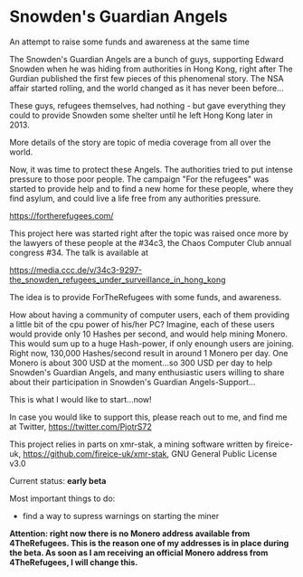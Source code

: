 # Snowden's Guardian Angels
An attempt to raise some funds and awareness at the same time

The Snowden's Guardian Angels are a bunch of guys, supporting Edward Snowden when he was hiding from authorities in Hong Kong, right after The Gurdian published the first few pieces of this phenomenal story. The NSA affair started rolling, and the world changed as it has never been before...

These guys, refugees themselves, had nothing - but gave everything they could to provide Snowden some shelter until he left Hong Kong later in 2013.

More details of the story are topic of media coverage from all over the world. 

Now, it was time to protect these Angels. The authorities tried to put intense pressure to those poor people. The campaign "For the refugees" was started to provide help and to find a new home for these people, where they find asylum, and could live a life free from any authorities pressure.

https://fortherefugees.com/

This project here was started right after the topic was raised once more by the lawyers of these people at the #34c3, the Chaos Computer Club annual congress #34. The talk is available at 

https://media.ccc.de/v/34c3-9297-the_snowden_refugees_under_surveillance_in_hong_kong

The idea is to provide ForTheRefugees with some funds, and awareness. 

How about having a community of computer users, each of them providing a little bit of the cpu power of his/her PC? Imagine, each of these users would provide only 10 Hashes per second, and would help mining Monero. This would sum up to a huge Hash-power, if only enoungh users are joining. Right now, 130,000 Hashes/second result in around 1 Monero per day. One Monero is about 300 USD at the moment...so 300 USD per day to help Snowden's Guardian Angels, and many enthusiastic users willing to share about their participation in Snowden's Guardian Angels-Support...

This is what I would like to start...now!

In case you would like to support this, please reach out to me, and find me at Twitter, https://twitter.com/PjotrS72

This project relies in parts on xmr-stak, a mining software written by fireice-uk, https://github.com/fireice-uk/xmr-stak, GNU General Public License v3.0

Current status: **early beta**

Most important things to do:
* find a way to supress warnings on starting the miner

**Attention: right now there is no Monero address available from 4TheRefugees. This is the reason one of my addresses is in place during the beta. As soon as I am receiving an official Monero address from 4TheRefugees, I will change this.**
